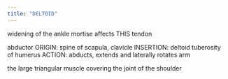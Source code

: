 ```yaml
---
title: "DELTOID"
---
```

widening of the ankle mortise affects THIS tendon

abductor
ORIGIN: spine of scapula, clavicle
INSERTION: deltoid tuberosity of humerus
ACTION: abducts, extends and laterally rotates arm

the large triangular muscle covering the joint of the shoulder

